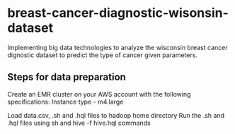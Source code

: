 # breast-cancer-diagnostic-wisonsin-dataset

Implementing big data technologies to analyze the wisconsin breast cancer dignostic dataset to predict the type of cancer given parameters.

## Steps for data preparation
Create an EMR cluster on your AWS account with the following specifications:
Instance type - m4.large

Load data.csv, .sh and .hql files to hadoop home directory
Run the .sh and .hql files using sh and hive -f hive.hql commands
